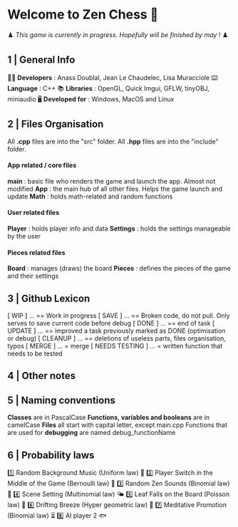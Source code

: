 # Welcome to Zen Chess 🍃
♟️ *This game is currently in progress. Hopefully will be finished by may !* ♟️

## 1 | General Info
🧑‍💻 **Developers** : Anass Doublal, Jean Le Chaudelec, Lisa Muracciole
⌨️ **Language** : C++
📚 **Libraries** : OpenGL, Quick Imgui, GFLW, tinyOBJ, miniaudio
🖥️ **Developed for** : Windows, MacOS and Linux

## 2 | Files Organisation
All **.cpp** files are into the "src" folder. All **.hpp** files are into the "include" folder.

#### App related / core  files
**main** : basic file who renders the game and launch the app. Almost not modified
**App** : the main hub of all other files. Helps the game launch and update
**Math** : holds math-related and random functions

#### User related files
**Player** : holds player info and data
**Settings** : holds the settings manageable by the user

#### Pieces related files
**Board** : manages (draws) the board
**Pieces** : defines the pieces of the game and their settings

## 3 | Github Lexicon
[ WIP ] ... == Work in progress
[ SAVE ] ... == Broken code, do not pull. Only serves to save current code before debug
[ DONE ] ... == end of task
[ UPDATE ] ... == improved a task previously marked as DONE (optimisation or debug)
[ CLEANUP ] ... == deletions of useless parts, files organisation, typos
[ MERGE ] ... = merge
[ NEEDS TESTING ] ... = written function that needs to be tested

## 4 | Other notes


## 5 | Naming conventions
**Classes** are in PascalCase
**Functions, variables and booleans** are in camelCase
**Files** all start with capital letter, except main.cpp
Functions that are used for **debugging** are named debug_functionName

## 6 | Probability laws
1️⃣ Random Background Music (Uniform law) 🎵
2️⃣ Player Switch in the Middle of the Game (Bernoulli law) 🔄
3️⃣ Random Zen Sounds (Binomial law) 🌿
4️⃣ Scene Setting (Multinomial law) 🌤️
5️⃣ Leaf Falls on the Board (Poisson law) 🍃
6️⃣ Drifting Breeze (Hyper geometric law) 🎐
7️⃣ Meditative Promotion (Binomial law) ⏳
8️⃣ AI player 2 🐟